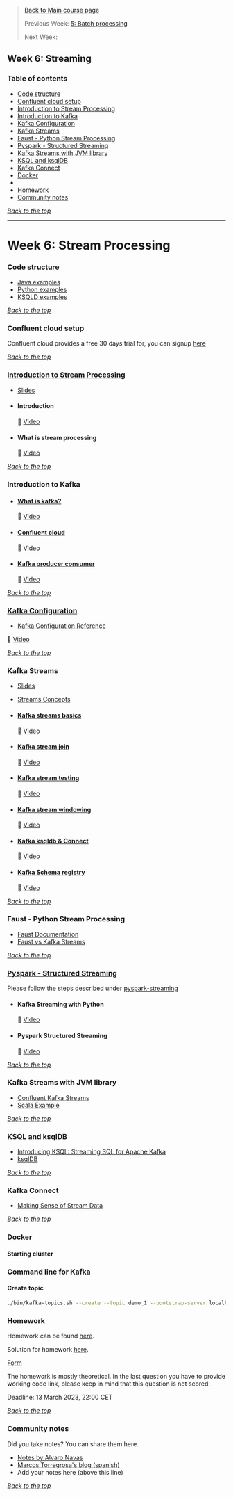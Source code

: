 >[Back to Main course page](../README.md)
>
>Previous Week: [5: Batch processing](../week_5_batch_processing/README.md)
>
>Next Week: 


## Week 6: Streaming 

### Table of contents
- [Code structure](#code-structure)
- [Confluent cloud setup](#confluent-cloud-setup)
- [Introduction to Stream Processing](#introduction-to-stream-processing)
- [Introduction to Kafka](#introduction-to-kafka)
- [Kafka Configuration](#kafka-configuration)
- [Kafka Streams](#kafka-streams)
- [Faust - Python Stream Processing](#faust---python-stream-processing)
- [Pyspark - Structured Streaming](#pyspark---structured-streaming)
- [Kafka Streams with JVM library](#kafka-streams-with-jvm-library)
- [KSQL and ksqlDB](#ksql-and-ksqldb)
- [Kafka Connect](#kafka-connect)
- [Docker](#docker)
- 
- [Homework](#homework)
- [Community notes](#community-notes)

_[Back to the top](#table-of-contents)_

---

# Week 6: Stream Processing

### Code structure
* [Java examples](java)
* [Python examples](python)
* [KSQLD examples](ksqldb)

_[Back to the top](#table-of-contents)_

### Confluent cloud setup
Confluent cloud provides a free 30 days trial for, you can signup [here](https://www.confluent.io/confluent-cloud/tryfree/)

_[Back to the top](#table-of-contents)_

### [Introduction to Stream Processing](intro_stream_processing.md)
- [Slides](https://docs.google.com/presentation/d/1bCtdCba8v1HxJ_uMm9pwjRUC-NAMeB-6nOG2ng3KujA/edit?usp=sharing)

- #### Introduction

  :movie_camera: [Video](https://www.youtube.com/watch?v=hfvju3iOIP0)

- #### What is stream processing

  :movie_camera: [Video](https://www.youtube.com/watch?v=WxTxKGcfA-k)

_[Back to the top](#table-of-contents)_

### Introduction to Kafka
- #### [What is kafka?](kafka.md)

  :movie_camera: [Video](https://www.youtube.com/watch?v=zPLZUDPi4AY)

- #### [Confluent cloud](confluent_cloud.md)

  :movie_camera: [Video](https://www.youtube.com/watch?v=ZnEZFEYKppw)

- #### [Kafka producer consumer](kafka_producer_consumer.md)

  :movie_camera: [Video](https://www.youtube.com/watch?v=aegTuyxX7Yg)

_[Back to the top](#table-of-contents)_

### [Kafka Configuration](kafka_config.md)
- [Kafka Configuration Reference](https://docs.confluent.io/platform/current/installation/configuration/)

 :movie_camera: [Video](https://www.youtube.com/watch?v=SXQtWyRpMKs)

_[Back to the top](#table-of-contents)_

### Kafka Streams

- [Slides](https://docs.google.com/presentation/d/1fVi9sFa7fL2ZW3ynS5MAZm0bRSZ4jO10fymPmrfTUjE/edit?usp=sharing)

- [Streams Concepts](https://docs.confluent.io/platform/current/streams/concepts.html)

- #### [Kafka streams basics](kafka_streams_basics.md)

  :movie_camera: [Video](https://www.youtube.com/watch?v=dUyA_63eRb0)

- #### [Kafka stream join](kafka_stream_join.md)

  :movie_camera: [Video](https://www.youtube.com/watch?v=NcpKlujh34Y)

- #### [Kafka stream testing](kafka_stream_testing.md)

  :movie_camera: [Video](https://www.youtube.com/watch?v=TNx5rmLY8Pk)

- #### [Kafka stream windowing](kafka_stream_windowing.md)

  :movie_camera: [Video](https://www.youtube.com/watch?v=r1OuLdwxbRc)

- #### [Kafka ksqldb & Connect](kafka_ksqldb_connect.md)

  :movie_camera: [Video](https://www.youtube.com/watch?v=DziQ4a4tn9Y)

- #### [Kafka Schema registry](kafka_schema_registry.md)

  :movie_camera: [Video](https://www.youtube.com/watch?v=tBY_hBuyzwI)

_[Back to the top](#table-of-contents)_

### Faust - Python Stream Processing

- [Faust Documentation](https://faust.readthedocs.io/en/latest/index.html)
- [Faust vs Kafka Streams](https://faust.readthedocs.io/en/latest/playbooks/vskafka.html)

_[Back to the top](#table-of-contents)_

### [Pyspark - Structured Streaming](kafka_python.md)
Please follow the steps described under [pyspark-streaming](python/streams-example/pyspark/README.md)

- #### Kafka Streaming with Python

  :movie_camera: [Video](https://www.youtube.com/watch?v=Y76Ez_fIvtk)

- #### Pyspark Structured Streaming

  :movie_camera: [Video](https://www.youtube.com/watch?v=5hRJ8-6Fpyk)

_[Back to the top](#table-of-contents)_

### Kafka Streams with JVM library

- [Confluent Kafka Streams](https://kafka.apache.org/documentation/streams/)
- [Scala Example](https://github.com/AnkushKhanna/kafka-helper/tree/master/src/main/scala/kafka/schematest)

_[Back to the top](#table-of-contents)_

### KSQL and ksqlDB

- [Introducing KSQL: Streaming SQL for Apache Kafka](https://www.confluent.io/blog/ksql-streaming-sql-for-apache-kafka/)
- [ksqlDB](https://ksqldb.io/)

_[Back to the top](#table-of-contents)_

### Kafka Connect

- [Making Sense of Stream Data](https://medium.com/analytics-vidhya/making-sense-of-stream-data-b74c1252a8f5)

_[Back to the top](#table-of-contents)_

### Docker

#### Starting cluster

### Command line for Kafka

#### Create topic

```bash
./bin/kafka-topics.sh --create --topic demo_1 --bootstrap-server localhost:9092 --partitions 2
```

### Homework

Homework can be found [here](../cohorts/2023/week_6_stream_processing/homework.md).

Solution for homework [here](../cohorts/2023/week_6_stream_processing/homework_my_solutions.md).


[Form](https://forms.gle/rK7268U92mHJBpmW7)

The homework is mostly theoretical. In the last question you have to provide working code link, please keep in mind that this
question is not scored.

Deadline: 13 March 2023, 22:00 CET

_[Back to the top](#table-of-contents)_

### Community notes

Did you take notes? You can share them here.

* [Notes by Alvaro Navas](https://github.com/ziritrion/dataeng-zoomcamp/blob/main/notes/6_streaming.md )
* [Marcos Torregrosa's blog (spanish)](https://www.n4gash.com/2023/data-engineering-zoomcamp-semana-6-stream-processing/)
* Add your notes here (above this line)

_[Back to the top](#table-of-contents)_